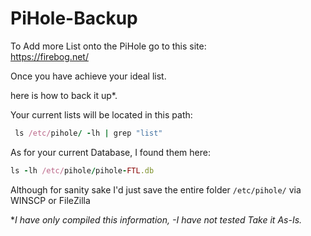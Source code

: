 # PiHole-Backup



To Add more List onto the PiHole go to this site: <br/>
https://firebog.net/ <br/>

Once you have achieve your ideal list. <br/>

here is how to back it up*. <br/>



Your current lists will be located in this path:<br/>
```Ruby
 ls /etc/pihole/ -lh | grep "list"
```

As for your current Database, I found them here:<br/>

``` Ruby
ls -lh /etc/pihole/pihole-FTL.db
```

Although for sanity sake I'd just save the entire folder ```/etc/pihole/```  via WINSCP or FileZilla




*_I have only compiled this information, -I have not tested Take it As-Is._<br/>
